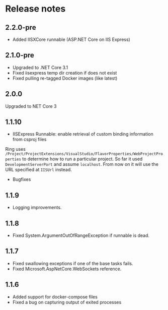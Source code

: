 # Release notes

## 2.2.0-pre

* Added IISXCore runnable (ASP.NET Core on IIS Express)

## 2.1.0-pre

* Upgraded to .NET Core 3.1
* Fixed iisexpress temp dir creation if does not exist
* Fixed pulling re-tagged Docker images (like latest)

## 2.0.0

Upgraded to NET Core 3

## 1.1.10

* IISExpress Runnable: enable retrieval of custom binding information from csproj files

Ring uses `/Project/ProjectExtensions/VisualStudio/FlavorProperties/WebProjectProperties` to determine how to run a particular project.
So far it used `DevelopmentServerPort` and assume `localhost`. From now on it will use the URL specified at `IISUrl` instead.

* Bugfixes

## 1.1.9

* Logging improvements.

## 1.1.8

* Fixed System.ArgumentOutOfRangeException if runnable is dead.

## 1.1.7

* Fixed swallowing exceptions if one of the base tasks fails. 
* Fixed Microsoft.AspNetCore.WebSockets reference.

## 1.1.6

* Added support for docker-compose files
* Fixed a bug on capturing output of exited processes
